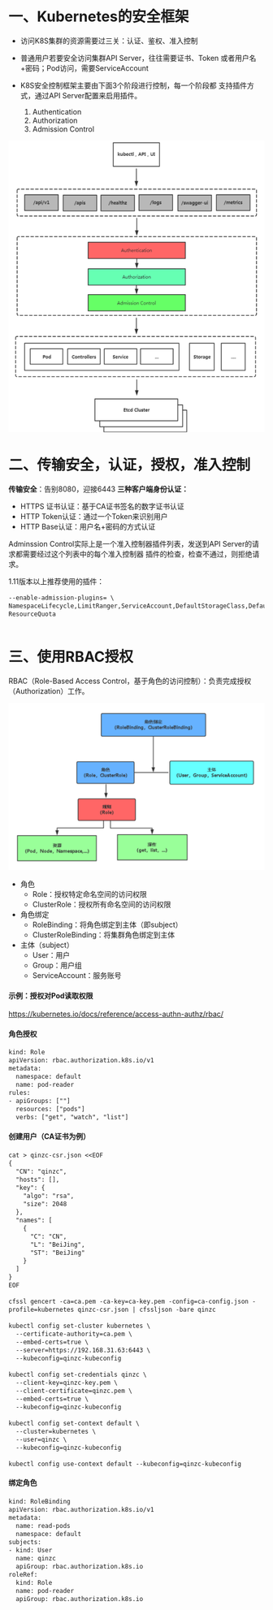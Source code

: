 # 一、Kubernetes的安全框架

- 访问K8S集群的资源需要过三关：认证、鉴权、准入控制

- 普通用户若要安全访问集群API Server，往往需要证书、Token  或者用户名+密码；Pod访问，需要ServiceAccount
- K8S安全控制框架主要由下面3个阶段进行控制，每一个阶段都 支持插件方式，通过API Server配置来启用插件。
    1. Authentication
    2. Authorization
    3. Admission Control

![1568010731685](\assets\1568010731685.png)

# 二、传输安全，认证，授权，准入控制

**传输安全**：告别8080，迎接6443
**三种客户端身份认证：**

- HTTPS 证书认证：基于CA证书签名的数字证书认证
- HTTP Token认证：通过一个Token来识别用户
- HTTP Base认证：用户名+密码的方式认证



Adminssion Control实际上是一个准入控制器插件列表，发送到API Server的请求都需要经过这个列表中的每个准入控制器 插件的检查，检查不通过，则拒绝请求。

1.11版本以上推荐使用的插件：

```
--enable-admission-plugins= \  NamespaceLifecycle,LimitRanger,ServiceAccount,DefaultStorageClass,DefaultTolerationSeconds, ResourceQuota


```

# 三、使用RBAC授权

RBAC（Role-Based Access Control，基于角色的访问控制）：负责完成授权（Authorization）工作。



![1568010925910](\assets\1568010925910.png)

- 角色
    - Role：授权特定命名空间的访问权限
    - ClusterRole：授权所有命名空间的访问权限
- 角色绑定
    - RoleBinding：将角色绑定到主体（即subject）
    - ClusterRoleBinding：将集群角色绑定到主体
- 主体（subject）
    - User：用户
    - Group：用户组
    - ServiceAccount：服务账号



#### 示例：授权对Pod读取权限

https://kubernetes.io/docs/reference/access-authn-authz/rbac/



#### 角色授权

```
kind: Role
apiVersion: rbac.authorization.k8s.io/v1
metadata:
  namespace: default
  name: pod-reader
rules:
- apiGroups: [""]
  resources: ["pods"]
  verbs: ["get", "watch", "list"]
```

#### 创建用户（CA证书为例）

```
cat > qinzc-csr.json <<EOF
{
  "CN": "qinzc",
  "hosts": [],
  "key": {
    "algo": "rsa",
    "size": 2048
  },
  "names": [
    {
      "C": "CN",
      "L": "BeiJing",
      "ST": "BeiJing"
    }
  ]
}
EOF

cfssl gencert -ca=ca.pem -ca-key=ca-key.pem -config=ca-config.json -profile=kubernetes qinzc-csr.json | cfssljson -bare qinzc 

kubectl config set-cluster kubernetes \
  --certificate-authority=ca.pem \
  --embed-certs=true \
  --server=https://192.168.31.63:6443 \
  --kubeconfig=qinzc-kubeconfig
  
kubectl config set-credentials qinzc \
  --client-key=qinzc-key.pem \
  --client-certificate=qinzc.pem \
  --embed-certs=true \
  --kubeconfig=qinzc-kubeconfig

kubectl config set-context default \
  --cluster=kubernetes \
  --user=qinzc \
  --kubeconfig=qinzc-kubeconfig

kubectl config use-context default --kubeconfig=qinzc-kubeconfig

```

#### 绑定角色

```
kind: RoleBinding
apiVersion: rbac.authorization.k8s.io/v1
metadata:
  name: read-pods
  namespace: default
subjects:
- kind: User
  name: qinzc
  apiGroup: rbac.authorization.k8s.io
roleRef:
  kind: Role
  name: pod-reader
  apiGroup: rbac.authorization.k8s.io
```


